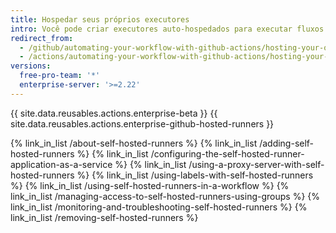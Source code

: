 ```yaml
---
title: Hospedar seus próprios executores
intro: Você pode criar executores auto-hospedados para executar fluxos de trabalho em um ambiente altamente personalizável.
redirect_from:
  - /github/automating-your-workflow-with-github-actions/hosting-your-own-runners
  - /actions/automating-your-workflow-with-github-actions/hosting-your-own-runners
versions:
  free-pro-team: '*'
  enterprise-server: '>=2.22'
---
```


{{ site.data.reusables.actions.enterprise-beta }}
{{ site.data.reusables.actions.enterprise-github-hosted-runners }}

{% link_in_list /about-self-hosted-runners %}
{% link_in_list /adding-self-hosted-runners %}
{% link_in_list /configuring-the-self-hosted-runner-application-as-a-service %}
{% link_in_list /using-a-proxy-server-with-self-hosted-runners %}
{% link_in_list /using-labels-with-self-hosted-runners %}
{% link_in_list /using-self-hosted-runners-in-a-workflow %}
{% link_in_list /managing-access-to-self-hosted-runners-using-groups %}
{% link_in_list /monitoring-and-troubleshooting-self-hosted-runners %}
{% link_in_list /removing-self-hosted-runners %}
